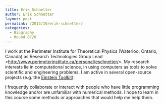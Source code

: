 ```yaml
---
title: Erik Schnetter
author: Erik Schnetter
layout: post
permalink: /2013/10/erik-schnetter/
categories:
  - Biography
  - Round 07/0
---
```

I work at the Perimeter Institute for Theoretical Physics (Waterloo, Ontario, Canada) as Research Technologies Group Lead <<a title="http://www.perimeterinstitute.ca/personal/eschnetter/" href="http://www.perimeterinstitute.ca/personal/eschnetter/" target="_blank">http://www.perimeterinstitute.ca/personal/eschnetter/</a>>. My research interests lie in computational science, in using computers as tools to solve scientific and engineering problems. I am active in several open-source projects (e.g. the <a title="Einstein Toolkit" href="http://einsteintoolkit.org" target="_blank">Einstein Toolkit</a>).

I frequently collaborate or interact with people who have little programming knowledge and/or are unfamiliar with numerical methods. I hope to learn in this course some methods or approaches that would help me help them.

&nbsp;